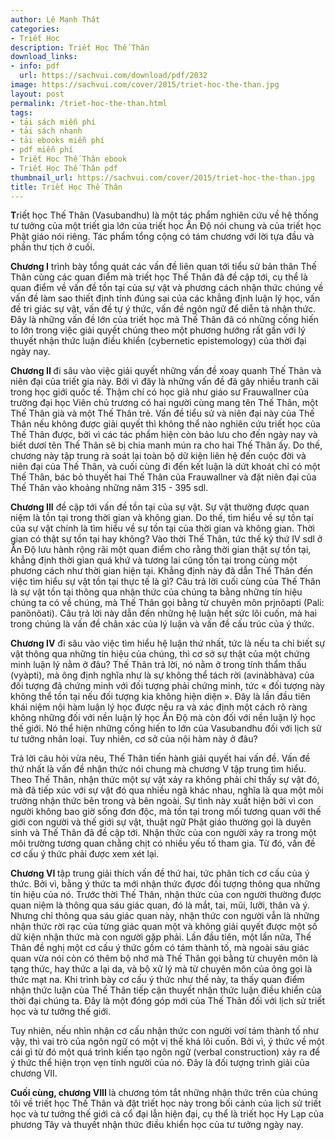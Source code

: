 ```yaml
---
author: Lê Mạnh Thát
categories:
- Triết Học
description: Triết Học Thế Thân
download_links:
- info: pdf
  url: https://sachvui.com/download/pdf/2032
image: https://sachvui.com/cover/2015/triet-hoc-the-than.jpg
layout: post
permalink: /triet-hoc-the-than.html
tags:
- tải sách miễn phí
- tải sách nhanh
- tải ebooks miễn phí
- pdf miễn phí
- Triết Học Thế Thân ebook
- Triết Học Thế Thân pdf
thumbnail_url: https://sachvui.com/cover/2015/triet-hoc-the-than.jpg
title: Triết Học Thế Thân
---
```


 <div class="item-desc text-justify"> <p><strong>T</strong>riết học Thế Thân (Vasubandhu) là một tác phẩm nghiên cứu về hệ thống tư tưởng của một triết gia lớn của triết học Ấn Ðộ nói chung và của triết học Phật giáo nói riêng. Tác phẩm tổng cộng có tám chương với lời tựa đầu và phần thư tịch ở cuối.</p><p><strong>Chương I</strong> trình bày tổng quát các vấn đề liên quan tới tiểu sử bản thân Thế Thân cùng các quan điểm mà triết học Thế Thân đã đề cập tới, cụ thể là quan điểm về vấn đề tồn tại của sự vật và phương cách nhận thức chúng về vấn đề làm sao thiết định tính đúng sai của các khẳng định luận lý học, vấn đề tri giác sự vật, vấn đề tự ý thức, vấn đề ngôn ngữ để diễn tả nhận thức. Ðây là những vấn đề lớn của triết học mà Thế Thân đã có những cống hiến to lớn trong việc giải quyết chúng theo một phương hướng rất gần với lý thuyết nhận thức luận điều khiển (cybernetic epistemology) của thời đại ngày nay.</p><p><strong>Chương II </strong>đi sâu vào việc giải quyết những vấn đề xoay quanh Thế Thân và niên đại của triết gia này. Bởi vì đây là những vấn đề đã gây nhiều tranh cãi trong học giới quốc tế. Thậm chí có học giả như giáo sư Frauwallner của trường đại học Viên chủ trương có hai người cùng mang tên Thế Thân, một Thế Thân già và một Thế Thân trẻ. Vấn đề tiểu sử và niên đại này của Thế Thân nếu không được giải quyết thì không thể nào nghiên cứu triết học của Thế Thân được, bởi vì các tác phẩm hiện còn bảo lưu cho đến ngày nay và biết dươí tên Thế Thân sẽ bị chia manh mún ra cho hai Thế Thân ấy. Do thế, chương này tập trung rà soát lại toàn bộ dữ kiện liên hệ đến cuộc đời và niên đại của Thế Thân, và cuối cùng đi đến kết luận là dứt khoát chỉ có một Thế Thân, bác bỏ thuyết hai Thế Thân của Frauwallner và đặt niên đại của Thế Thân vào khoảng những năm 315 - 395 sdl.</p><p><strong>Chương III</strong> đề cập tới vấn đề tồn tại của sự vật. Sự vật thường được quan niệm là tồn tại trong thời gian và không gian. Do thế, tìm hiểu về sự tồn tại của sự vật chính là tìm hiểu về sự tồn tại của thời gian và không gian. Thời gian có thật sự tồn tại hay không? Vào thời Thế Thân, tức thế kỷ thứ IV sdl ở Ấn Ðộ lưu hành rộng rãi một quan điểm cho rằng thời gian thật sự tồn tại, khẳng định thời gian quá khứ và tương lai cũng tồn tại trong cùng một phương cách như thời gian hiện tại. Khẳng định này đã dẫn Thế Thân đến việc tìm hiểu sự vật tồn tại thực tế là gì? Câu trả lời cuối cùng của Thế Thân là sự vật tồn tại thông qua nhận thức của chúng ta bằng những tín hiệu chúng ta có về chúng, mà Thế Thân gọi bằng từ chuyên môn prjnõapti (Pali: panõnõati). Câu trả lời này dẫn đến những hệ luận hết sức lôi cuốn, mà hai trong chúng là vấn đề chân xác của lý luận và vấn đề cấu trúc của ý thức.</p><p><strong>Chương IV</strong> đi sâu vào việc tìm hiểu hệ luận thứ nhất, tức là nếu ta chỉ biết sự vật thông qua những tín hiệu của chúng, thì cơ sở sự thật của một chứng minh luận lý nằm ở đâu? Thế Thân trả lời, nó nằm ở trong tính thẩm thấu (vyàpti), mà ông định nghĩa như là sự không thể tách rời (avinàbhàva) của đối tượng đã chứng minh với đối tượng phải chứng minh, tức « đối tượng này không thể tồn tại nếu đối tượng kia không hiện diện ». Ðây là lần đầu tiên khái niệm nội hàm luận lý học được nêu ra và xác định một cách rõ ràng không những đối với nền luận lý học Ấn Ðộ mà còn đối với nền luận lý học thế giới. Nó thể hiện những cống hiến to lớn của Vasubandhu đối với lịch sử tư tưởng nhân loại. Tuy nhiên, cơ sở của nội hàm này ở đâu?</p><p>Trả lời câu hỏi vừa nêu, Thế Thân tiến hành giải quyết hai vấn đề. Vấn đề thứ nhất là vấn đề nhận thức nói chung mà chương V tập trung tìm hiểu. Theo Thế Thân, nhận thức một sự vật xảy ra không phải chỉ thấy sự vật đó, mà đã tiếp xúc với sự vật đó qua nhiều ngã khác nhau, nghĩa là qua một môi trường nhận thức bên trong và bên ngoài. Sự tình này xuất hiện bởi vì con người không bao giờ sống đơn độc, mà tồn tại trong mối tương quan với thế giới con người và thế giới sự vật, thuật ngữ Phật giáo thường gọi là duyên sinh và Thế Thân đã đề cập tới. Nhận thức của con người xảy ra trong một môi trường tương quan chằng chịt có nhiều yếu tố tham gia. Từ đó, vấn đề cơ cấu ý thức phải được xem xét lại.</p><p><strong>Chương VI </strong>tập trung giải thích vấn đề thứ hai, tức phân tích cơ cấu của ý thức. Bởi vì, bằng ý thức ta mới nhận thức đựơc đối tượng thông qua những tín hiệu của nó. Trước thời Thế Thân, nhận thức của con người thường được quan niệm là thông qua sáu giác quan, đó là mắt, tai, mũi, lưỡi, thân và ý. Nhưng chỉ thông qua sáu giác quan này, nhận thức con người vẫn là những nhận thức rời rạc của từng giác quan một và không giải quyết được một số dữ kiện nhận thức mà con người gặp phải. Lần đầu tiên, một lần nữa, Thế Thân đề nghị một cơ cấu ý thức gồm có tám thành tố, mà ngoài sáu giác quan vừa nói còn có thêm bộ nhớ mà Thế Thân gọi bằng từ chuyên môn là tạng thức, hay thức a lại da, và bộ xử lý mà từ chuyên môn của ông gọi là thức mạt na. Khi trình bày cơ cấu ý thức như thế này, ta thấy quan điểm nhận thức luận của Thế Thân tiếp cận thuyết nhận thức luận điều khiển của thời đại chúng ta. Ðây là một đóng góp mới của Thế Thân đối với lịch sử triết học và tư tưởng thế giới.</p><p>Tuy nhiên, nếu nhìn nhận cơ cấu nhận thức con người vơí tám thành tố như vậy, thì vai trò của ngôn ngữ có một vị thế khá lôi cuốn. Bởi vì, ý thức về một cái gì từ đó một quá trình kiến tạo ngôn ngữ (verbal construction) xảy ra để ý thức thể hiện trọn vẹn tính người của nó. Ðây là đối tượng trình giải của chương VII. </p><p><strong>Cuối cùng, chương VIII </strong>là chương tóm tắt những nhận thức trên của chúng tôi về triết học Thế Thân và đặt triết học này trong bối cảnh của lịch sử triết học và tư tưởng thế giới cả cổ đại lẫn hiện đại, cụ thể là triết học Hy Lạp của phương Tây và thuyết nhận thức điều khiển học của tư tưởng ngày nay. </p> </div>